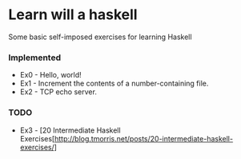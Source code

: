 # Learn will a haskell
Some basic self-imposed exercises for learning Haskell

### Implemented
- Ex0 - Hello, world!
- Ex1 - Increment the contents of a number-containing file.
- Ex2 - TCP echo server.

### TODO
- Ex3 - [20 Intermediate Haskell Exercises[http://blog.tmorris.net/posts/20-intermediate-haskell-exercises/]
